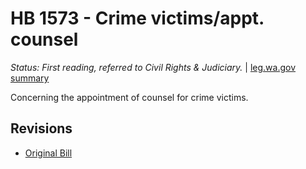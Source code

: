 # HB 1573 - Crime victims/appt. counsel
*Status: First reading, referred to Civil Rights & Judiciary.* | [leg.wa.gov summary](https://app.leg.wa.gov/billsummary?BillNumber=1573&Year=2021)

Concerning the appointment of counsel for crime victims.

## Revisions
* [Original Bill](1/)